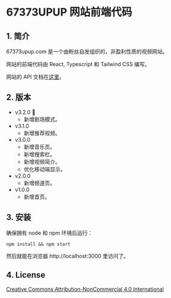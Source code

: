 # 67373UPUP 网站前端代码

## 1. 简介

67373upup.com 是一个由粉丝自发组织的，非盈利性质的视频网站。

网站的前端代码由 React, Typescript 和 Tailwind CSS 编写。

网站的 API 文档在[这里](README_FOR_API.md)。

## 2. 版本

-   v3.2.0 🎉
    -   新增剧场模式。
-   v3.1.0
    -   新增推荐视频。
-   v3.0.0
    -   新增音乐页。
    -   新增搜索栏。
    -   新增视频简介。
    -   优化移动端显示。
-   v2.0.0
    -   新增频道页。
-   v1.0.0
    -   新增首页。

## 3. 安装

确保拥有 node 和 npm 环境后运行：

```
npm install && npm start
```

然后就能在浏览器 http://localhost:3000 里访问了。

## 4. License

[Creative Commons Attribution-NonCommercial 4.0 International](LICENSE)
